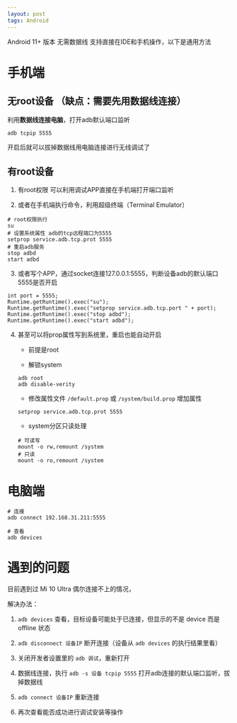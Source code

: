 ```yaml
---
layout: post
tags: Android
---
```


Android 11+ 版本 无需数据线 支持直接在IDE和手机操作，以下是通用方法

# 手机端

## 无root设备 （缺点：需要先用数据线连接）

利用**数据线连接电脑**，打开adb默认端口监听
```
adb tcpip 5555
```

开启后就可以拔掉数据线用电脑连接进行无线调试了

## 有root设备

1. 有root权限 可以利用调试APP直接在手机端打开端口监听

2. 或者在手机端执行命令，利用超级终端（Terminal Emulator）
```
# root权限执行
su
# 设置系统属性 adb的tcp远程端口为5555
setprop service.adb.tcp.prot 5555
# 重启adb服务
stop adbd
start adbd
```

3. 或者写个APP，通过socket连接127.0.0.1:5555，判断设备adb的默认端口5555是否开启
```
int port = 5555;
Runtime.getRuntime().exec("su");
Runtime.getRuntime().exec("setprop service.adb.tcp.port " + port);
Runtime.getRuntime().exec("stop adbd");
Runtime.getRuntime().exec("start adbd");
```

4. 甚至可以将prop属性写到系统里，重启也能自动开启

    - 前提是root
    
    - 解锁system
    
    ```
    adb root
    adb disable-verity
    ```
    
    - 修改属性文件 `/default.prop` 或 `/system/build.prop` 增加属性
    
    ```
    setprop service.adb.tcp.prot 5555
    ```
    
    - system分区只读处理
    
    ```
    # 可读写
    mount -o rw,remount /system
    # 只读
    mount -o ro,remount /system
    ```

# 电脑端
```
# 连接
adb connect 192.168.31.211:5555

# 查看
adb devices
```

# 遇到的问题

目前遇到过 Mi 10 Ultra 偶尔连接不上的情况，

解决办法：

1. `adb devices` 查看，目标设备可能处于已连接，但显示的不是 device 而是 offline 状态

2. `adb disconnect 设备IP` 断开连接（设备从 `adb devices` 的执行结果里看）

3. 关闭开发者设置里的 `adb 调试`，重新打开

4. 数据线连接，执行 `adb -s 设备 tcpip 5555` 打开adb连接的默认端口监听，拔掉数据线

5. `adb connect 设备IP` 重新连接

6. 再次查看能否成功进行调试安装等操作

